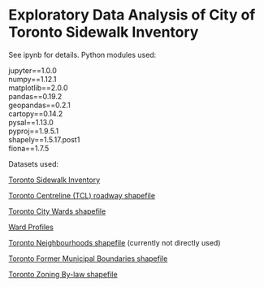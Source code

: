 <h1>Exploratory Data Analysis of City of Toronto Sidewalk Inventory</h1>

See ipynb for details.  Python modules used:

jupyter==1.0.0 <br>
numpy==1.12.1 <br>
matplotlib==2.0.0 <br>
pandas==0.19.2 <br>
geopandas==0.2.1 <br>
cartopy==0.14.2 <br>
pysal==1.13.0 <br>
pyproj==1.9.5.1 <br>
shapely==1.5.17.post1 <br>
fiona==1.7.5

Datasets used:

[Toronto Sidewalk Inventory](http://www1.toronto.ca/wps/portal/contentonly?vgnextoid=3cdcfb292f426410VgnVCM10000071d60f89RCRD&vgnextchannel=1a66e03bb8d1e310VgnVCM10000071d60f89RCRD)

[Toronto Centreline (TCL) roadway shapefile](http://www1.toronto.ca/wps/portal/contentonly?vgnextoid=9acb5f9cd70bb210VgnVCM1000003dd60f89RCRD&vgnextchannel=1a66e03bb8d1e310VgnVCM10000071d60f89RCRD)

[Toronto City Wards shapefile](http://www1.toronto.ca/wps/portal/contentonly?vgnextoid=b1533f0aacaaa210VgnVCM1000006cd60f89RCRD&vgnextchannel=1a66e03bb8d1e310VgnVCM10000071d60f89RCRD)

[Ward Profiles](http://www1.toronto.ca/wps/portal/contentonly?vgnextoid=71d9c7e6e34b6410VgnVCM10000071d60f89RCRD)

[Toronto Neighbourhoods shapefile](http://www1.toronto.ca/wps/portal/contentonly?vgnextoid=04b489fe9c18b210VgnVCM1000003dd60f89RCRD) (currently not directly used)

[Toronto Former Municipal Boundaries shapefile](http://www1.toronto.ca/wps/portal/contentonly?vgnextoid=a4720ad4e4030410VgnVCM10000071d60f89RCRD&vgnextchannel=1a66e03bb8d1e310VgnVCM10000071d60f89RCRD)

[Toronto Zoning By-law shapefile](http://www1.toronto.ca/wps/portal/contentonly?vgnextoid=5a9923e69b4a6410VgnVCM10000071d60f89RCRD&vgnextchannel=1a66e03bb8d1e310VgnVCM10000071d60f89RCRD)
